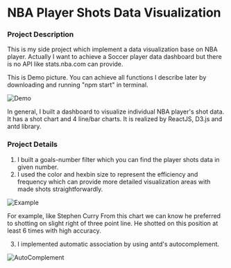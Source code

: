 # NBA Player Shots Data Visualization

###

### Project Description
This is my side project which implement a data visualization base on NBA player. Actually I want to achieve a Soccer player data dashboard but there is no API like stats.nba.com can provide. 

This is Demo picture. You can achieve all functions I describe later by downloading and running "npm start" in terminal. 

![Demo](https://ibb.co/fxnsjn)

In general, I built a dashboard to visualize individual NBA player's shot data. It has a shot chart and 4 line/bar charts. It is realized by ReactJS, D3.js and antd library. 

### Project Details

1. I built a goals-number filter which you can find the player shots data in given number. 
2. I used the color and hexbin size to represent the efficiency and frequency which can provide more detailed visualization areas with made shots straightforwardly. 

![Example](https://ibb.co/foJbAS)

For example, like Stephen Curry
From this chart we can know he preferred to shotting on slight right of three point line. He shotted on this position at least 6 times with high accuracy. 

3. I implemented automatic association by using antd's autocomplement. 

![AutoComplement](https://ibb.co/jxk1c7)

